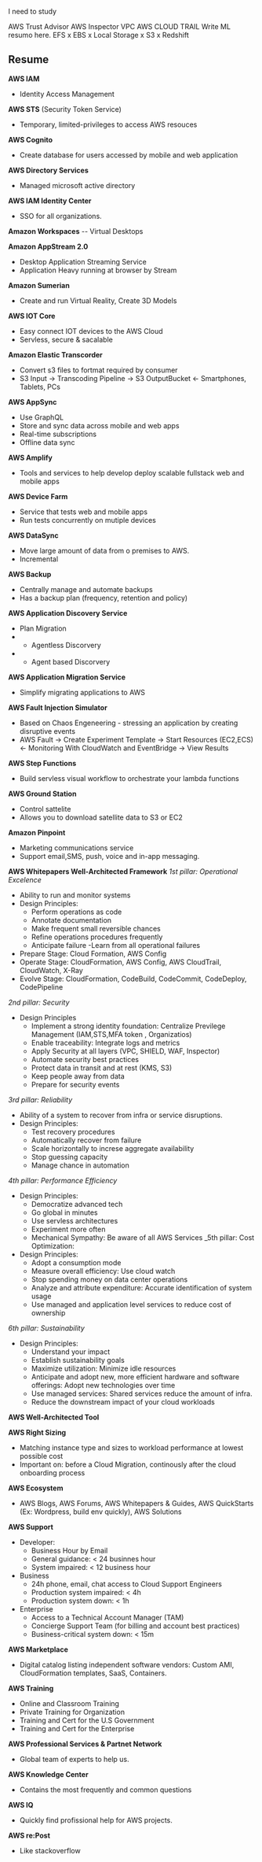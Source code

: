 I need to study

AWS Trust Advisor
AWS Inspector
VPC
AWS CLOUD TRAIL
Write ML resumo here.
EFS x EBS x Local Storage x S3 x Redshift

## Resume


**AWS IAM**
- Identity Access Management

**AWS STS** (Security Token Service)
- Temporary, limited-privileges to access AWS resouces

**AWS Cognito**
- Create database for users accessed by mobile and web application

**AWS Directory Services**
- Managed microsoft active directory

**AWS IAM Identity Center**
- SSO for all organizations.

**Amazon Workspaces**
-- Virtual Desktops

**Amazon AppStream 2.0**
- Desktop Application Streaming Service
- Application Heavy running at browser by Stream

**Amazon Sumerian**
- Create and run Virtual Reality, Create 3D Models

**AWS IOT Core**
- Easy connect IOT devices to the AWS Cloud
- Servless, secure & sacalable

**Amazon Elastic Transcorder**
- Convert s3 files to fortmat required by consumer
- S3 Input -> Transcoding Pipeline -> S3 OutputBucket <- Smartphones, Tablets, PCs

**AWS AppSync**
- Use GraphQL
- Store and sync data across mobile and web apps
- Real-time subscriptions
- Offline data sync

**AWS Amplify**
- Tools and services to help develop deploy scalable fullstack web and mobile apps

**AWS Device Farm**
- Service that tests web and mobile apps 
- Run tests concurrently on mutiple devices

**AWS DataSync**
- Move large amount of data from o premises to AWS.
- Incremental

**AWS Backup**
- Centrally manage and automate backups
- Has a backup plan (frequency, retention and policy)


**AWS Application Discovery Service**
- Plan Migration
- - Agentless Discorvery
- - Agent based Discorvery

**AWS Application Migration Service**
- Simplify migrating applications to AWS

**AWS Fault Injection Simulator**
- Based on Chaos Engeneering - stressing an application by creating disruptive events
- AWS Fault -> Create Experiment Template -> Start Resources (EC2,ECS) <- Monitoring With CloudWatch and EventBridge -> View Results

**AWS Step Functions**
- Build servless visual workflow to orchestrate your lambda functions

**AWS Ground Station**
- Control sattelite
- Allows you to download satellite data to S3 or EC2

**Amazon Pinpoint**
- Marketing communications service
- Support email,SMS, push, voice and in-app messaging.

**AWS Whitepapers Well-Architected Framework**
_1st pillar: Operational Excelence_
- Ability to run and monitor systems
- Design Principles: 
  - Perform operations as code
  - Annotate documentation
  - Make frequent small reversible chances
  - Refine operations procedures frequently
  - Anticipate failure
  -Learn from all operational failures
- Prepare Stage: Cloud Formation, AWS  Config
- Operate Stage: CloudFormation, AWS Config, AWS CloudTrail, CloudWatch, X-Ray
- Evolve Stage: CloudFormation, CodeBuild, CodeCommit, CodeDeploy, CodePipeline

_2nd pillar: Security_
- Design Principles
  - Implement a strong identity foundation: Centralize Previlege Management (IAM,STS,MFA token , Organizatios)
  - Enable traceability: Integrate logs and metrics
  - Apply Security at all layers (VPC, SHIELD, WAF, Inspector)
  - Automate security best practices
  - Protect data in transit and at rest (KMS, S3)
  - Keep people away from data
  - Prepare for security events

_3rd pillar: Reliability_
- Ability of a system to recover from infra or service disruptions.
- Design Principles:
  - Test recovery procedures
  - Automatically recover from failure
  - Scale horizontally to increse aggregate availability
  - Stop guessing capacity
  - Manage chance in automation

_4th pillar: Performance Efficiency_
- Design Principles:
  - Democratize advanced tech
  - Go global in minutes
  - Use servless architectures
  - Experiment more often
  - Mechanical Sympathy: Be aware of all AWS Services
_5th pillar: Cost Optimization:
- Design Principles:
  - Adopt a consumption mode
  - Measure overall efficiency: Use cloud watch
  - Stop spending money on data center operations
  - Analyze and attribute expenditure: Accurate identification of system usage
  - Use managed and application level services to reduce cost of ownership

_6th pillar: Sustainability_
- Design Principles: 
  - Understand your impact 
  - Establish sustainability goals
  - Maximize utilization: Minimize idle resources
  - Anticipate and adopt new, more efficient hardware and software offerings: Adopt new technologies over time
  - Use managed services: Shared services reduce the amount of infra.
  - Reduce the downstream impact of your cloud workloads

**AWS Well-Architected Tool**

**AWS Right Sizing**
- Matching instance type and sizes to workload performance at lowest possible cost
- Important on: before a Cloud Migration, continously after the cloud onboarding process

**AWS Ecosystem**
- AWS Blogs, AWS Forums, AWS Whitepapers & Guides, AWS QuickStarts (Ex: Wordpress, build env quickly), AWS Solutions

**AWS Support**
- Developer:
  - Business Hour by Email
  - General guidance: < 24 businnes hour
  - System impaired: < 12 business hour
- Business
  - 24h phone, email, chat access to Cloud Support Engineers
  - Production system impaired: < 4h
  - Production system down: < 1h
- Enterprise
  - Access to a Technical Account Manager (TAM)
  - Concierge Support Team (for billing and account best practices)
  - Business-critical system down: < 15m

**AWS Marketplace**
- Digital catalog listing independent software vendors: Custom AMI, CloudFormation templates, SaaS, Containers.

**AWS Training**
- Online and Classroom Training
- Private Training for Organization
- Training and Cert for the U.S Government
- Training and Cert for the Enterprise

**AWS Professional Services & Partnet Network**
- Global team of experts to help us.

**AWS Knowledge Center**
- Contains the most frequently and common questions

**AWS IQ**
- Quickly find profissional help for AWS projects.

**AWS re:Post**
- Like stackoverflow

